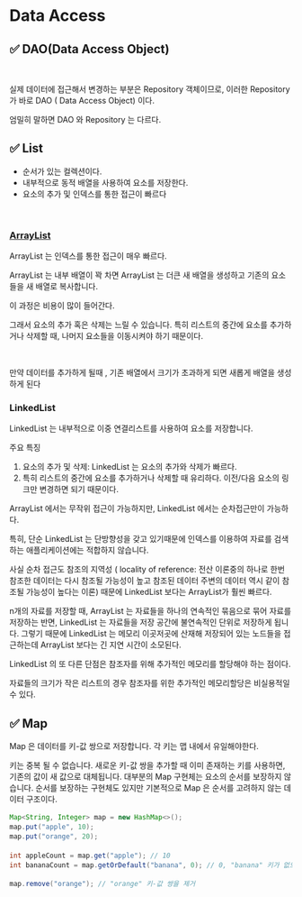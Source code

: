 # Data Access

## ✅ DAO(Data Access Object)

<figure><img src="../.gitbook/assets/스크린샷 2023-11-19 오후 5.10.27.png" alt=""><figcaption></figcaption></figure>

실제 데이터에 접근해서 변경하는 부분은 Repository 객체이므로, 이러한 Repository 가 바로 DAO ( Data Access Object) 이다.

엄밀히 말하면 DAO 와 Repository 는 다르다.

## ✅ List

* 순서가 있는 컬렉션이다.
* 내부적으로 동적 배열을 사용하여 요소를 저장한다.
* 요소의 추가 및 인덱스를 통한 접근이 빠르다



<figure><img src="../.gitbook/assets/스크린샷 2023-11-19 오후 4.35.14.png" alt=""><figcaption></figcaption></figure>

### [ArrayList](https://www.nextree.co.kr/p6506/)

ArrayList 는 인덱스를 통한 접근이 매우 빠르다.

ArrayList 는 내부 배열이 꽉 차면 ArrayList 는 더큰 새 배열을 생성하고 기존의 요소들을 새 배열로 복사합니다.

이 과정은 비용이 많이 들어간다.

그래서 요소의 추가 혹은 삭제는 느릴 수 있습니다. 특히 리스트의 중간에 요소를 추가하거나 삭제할 때, 나머지 요소들을 이동시켜야 하기 때문이다.



<figure><img src="../.gitbook/assets/스크린샷 2023-11-19 오후 4.36.17.png" alt=""><figcaption></figcaption></figure>

만약 데이터를 추가하게 될때 , 기존 배열에서 크기가 초과하게 되면 새롭게 배열을 생성하게 된다&#x20;



### LinkedList

LinkedList 는 내부적으로 이중 연결리스트를 사용하여 요소를 저장합니다.

주요 특징

1. 요소의 추가 및 삭제: LinkedList 는 요소의 추가와 삭제가 빠르다.
2. 특히 리스트의 중간에 요소를 추가하거나 삭제할 때 유리하다. 이전/다음 요소의 링크만 변경하면 되기 때문이다.



ArrayList 에서는 무작위 접근이 가능하지만, LinkedList 에서는 순차접근만이 가능하다.

특히, 단순 LinkedList 는 단방향성을 갖고 있기때문에 인덱스를 이용하여 자료를 검색하는 애플리케이션에는 적합하지 않습니다.

사실 순차 접근도 참조의 지역성 ( locality of reference: 전산 이론중의 하나로 한번 참조한 데이터는 다시 참조될 가능성이 높고 참조된 데이터 주변의 데이터 역시 같이 참조될 가능성이 높다는 이론)  때문에 LinkedList 보다는 ArrayList가 훨씬 빠르다.

n개의 자료를 저장할 때, ArrayList 는 자료들을 하나의 연속적인 묶음으로 묶어 자료를 저장하는 반면, LinkedList 는 자료들을 저장 공간에 불연속적인 단위로 저장하게 됩니다. 그렇기 때문에 LinkedList 는 메모리 이곳저곳에 산재해 저장되어 있는 노드들을 접근하는데 ArrayList 보다는 긴 지연 시간이 소모된다.

LinkedList 의 또 다른 단점은 참조자를 위해 추가적인 메모리를 할당해야 하는 점이다.

자료들의 크기가 작은 리스트의 경우 참조자를 위한 추가적인 메모리할당은 비실용적일 수 있다.



## ✅ Map

Map 은 데이터를 키-값 쌍으로 저장합니다. 각 키는 맵 내에서 유일해야한다.

키는 중복 될 수 없습니다. 새로운 키-값 쌍을 추가할 때 이미 존재하는 키를 사용하면, 기존의 값이 새 값으로 대체됩니다. 대부분의 Map 구현체는 요소의 순서를 보장하지 않습니다. 순서를 보장하는 구현체도 있지만 기본적으로 Map 은 순서를 고려하지 않는 데이터 구조이다.



```java
Map<String, Integer> map = new HashMap<>();
map.put("apple", 10);
map.put("orange", 20);

int appleCount = map.get("apple"); // 10
int bananaCount = map.getOrDefault("banana", 0); // 0, "banana" 키가 없으므로 기본값 0 반환

map.remove("orange"); // "orange" 키-값 쌍을 제거

```

